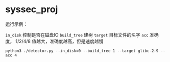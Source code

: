 # syssec_proj

运行示例：

`in_disk` 控制是否在磁盘IO
`build_tree` 建树
`target` 目标文件的名字
`acc` 准确度， 1/2/4/8 值越大，准确度越高，但是速度越慢
```
python3 ./detector.py --in_disk=0 --build_tree 1 --target glibc-2.9 --acc 4
```

